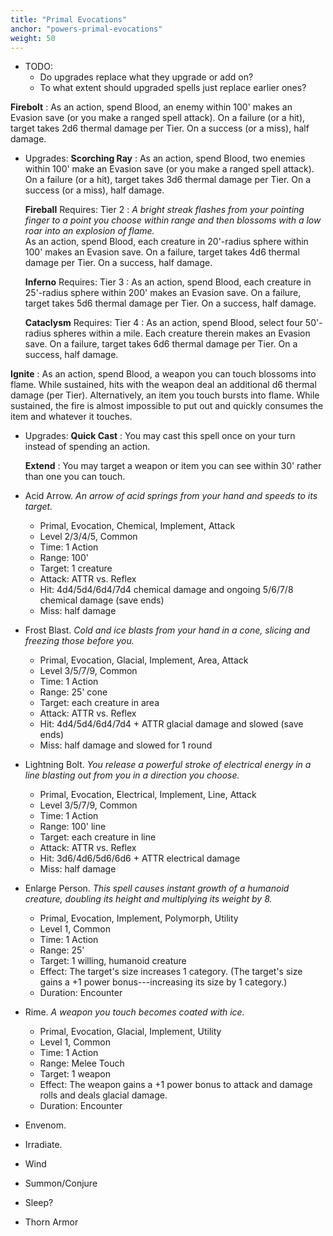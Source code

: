 ```yaml
---
title: "Primal Evocations"
anchor: "powers-primal-evocations"
weight: 50
---
```


- TODO:
  - Do upgrades replace what they upgrade or add on?
  - To what extent should upgraded spells just replace earlier ones?

**Firebolt**
: As an action, spend Blood, an enemy within 100' makes an Evasion save (or you make a ranged spell attack). On a failure (or a hit), target takes 2d6 thermal damage per Tier. On a success (or a miss), half damage.
  - Upgrades:
    **Scorching Ray**
    : As an action, spend Blood, two enemies within 100' make an Evasion save (or you make a ranged spell attack). On a failure (or a hit), target takes 3d6 thermal damage per Tier. On a success (or a miss), half damage.

    **Fireball** Requires: Tier 2
    : *A bright streak flashes from your pointing finger to a point you choose within range and then blossoms with a low roar into an explosion of flame.* <br/>As an action, spend Blood, each creature in 20'-radius sphere within 100' makes an Evasion save. On a failure, target takes 4d6 thermal damage per Tier. On a success, half damage.

    **Inferno** Requires: Tier 3
    : As an action, spend Blood, each creature in 25'-radius sphere within 200' makes an Evasion save. On a failure, target takes 5d6 thermal damage per Tier. On a success, half damage.

    **Cataclysm** Requires: Tier 4
    : As an action, spend Blood, select four 50'-radius spheres within a mile. Each creature therein makes an Evasion save. On a failure, target takes 6d6 thermal damage per Tier. On a success, half damage.

**Ignite**
: As an action, spend Blood, a weapon you can touch blossoms into flame. While sustained, hits with the weapon deal an additional d6 thermal damage (per Tier). Alternatively, an item you touch bursts into flame. While sustained, the fire is almost impossible to put out and quickly consumes the item and whatever it touches.
  - Upgrades:
    **Quick Cast**
    : You may cast this spell once on your turn instead of spending an action.

    **Extend**
    : You may target a weapon or item you can see within 30' rather than one you can touch.

- Acid Arrow. *An arrow of acid springs from your hand and speeds to its target.*
  - Primal, Evocation, Chemical, Implement, Attack
  - Level 2/3/4/5, Common
  - Time: 1 Action
  - Range: 100'
  - Target: 1 creature
  - Attack: ATTR vs. Reflex
  - Hit: 4d4/5d4/6d4/7d4 chemical damage and ongoing 5/6/7/8 chemical damage (save ends)
  - Miss: half damage
- Frost Blast. *Cold and ice blasts from your hand in a cone, slicing and freezing those before you.*
  - Primal, Evocation, Glacial, Implement, Area, Attack
  - Level 3/5/7/9, Common
  - Time: 1 Action
  - Range: 25' cone
  - Target: each creature in area
  - Attack: ATTR vs. Reflex
  - Hit: 4d4/5d4/6d4/7d4 + ATTR glacial damage and slowed (save ends)
  - Miss: half damage and slowed for 1 round
- Lightning Bolt. *You release a powerful stroke of electrical energy in a line blasting out from you in a direction you choose.*
  - Primal, Evocation, Electrical, Implement, Line, Attack
  - Level 3/5/7/9, Common
  - Time: 1 Action
  - Range: 100' line
  - Target: each creature in line
  - Attack: ATTR vs. Reflex
  - Hit: 3d6/4d6/5d6/6d6 + ATTR electrical damage
  - Miss: half damage
- Enlarge Person. *This spell causes instant growth of a humanoid creature, doubling its height and multiplying its weight by 8.*
  - Primal, Evocation, Implement, Polymorph, Utility
  - Level 1, Common
  - Time: 1 Action
  - Range: 25'
  - Target: 1 willing, humanoid creature
  - Effect: The target's size increases 1 category. (The target's size gains a +1 power bonus---increasing its size by 1 category.)
  - Duration: Encounter
- Rime. *A weapon you touch becomes coated with ice.*
  - Primal, Evocation, Glacial, Implement, Utility
  - Level 1, Common
  - Time: 1 Action
  - Range: Melee Touch
  - Target: 1 weapon
  - Effect: The weapon gains a +1 power bonus to attack and damage rolls and deals glacial damage.
  - Duration: Encounter
- Envenom.
- Irradiate.
- Wind
- Summon/Conjure
- Sleep?
- Thorn Armor
